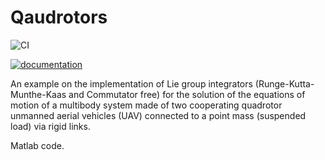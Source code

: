 # Qaudrotors

![CI](https://github.com/LeoneAndrea/Quadrotors/workflows/CI/badge.svg)


[![documentation](https://img.shields.io/badge/docs-passing-<COLOR>.svg)](https://github.com/LeoneAndrea/Quadrotors/)

An example on the implementation of Lie group integrators (Runge-Kutta-Munthe-Kaas and Commutator free) for the solution of the equations of motion of a multibody system made of two cooperating quadrotor unmanned aerial vehicles (UAV) connected to a point mass (suspended load) via rigid links.

Matlab code.
